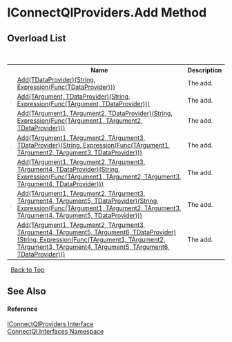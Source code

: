 # IConnectQlProviders.Add Method 
 


## Overload List
&nbsp;<table><tr><th></th><th>Name</th><th>Description</th></tr><tr><td>![Public method](media/pubmethod.gif "Public method")</td><td><a href="M_ConnectQl_Interfaces_IConnectQlProviders_Add__1">Add(TDataProvider)(String, Expression(Func(TDataProvider)))</a></td><td>
The add.</td></tr><tr><td>![Public method](media/pubmethod.gif "Public method")</td><td><a href="M_ConnectQl_Interfaces_IConnectQlProviders_Add__2">Add(TArgument, TDataProvider)(String, Expression(Func(TArgument, TDataProvider)))</a></td><td>
The add.</td></tr><tr><td>![Public method](media/pubmethod.gif "Public method")</td><td><a href="M_ConnectQl_Interfaces_IConnectQlProviders_Add__3">Add(TArgument1, TArgument2, TDataProvider)(String, Expression(Func(TArgument1, TArgument2, TDataProvider)))</a></td><td>
The add.</td></tr><tr><td>![Public method](media/pubmethod.gif "Public method")</td><td><a href="M_ConnectQl_Interfaces_IConnectQlProviders_Add__4">Add(TArgument1, TArgument2, TArgument3, TDataProvider)(String, Expression(Func(TArgument1, TArgument2, TArgument3, TDataProvider)))</a></td><td>
The add.</td></tr><tr><td>![Public method](media/pubmethod.gif "Public method")</td><td><a href="M_ConnectQl_Interfaces_IConnectQlProviders_Add__5">Add(TArgument1, TArgument2, TArgument3, TArgument4, TDataProvider)(String, Expression(Func(TArgument1, TArgument2, TArgument3, TArgument4, TDataProvider)))</a></td><td>
The add.</td></tr><tr><td>![Public method](media/pubmethod.gif "Public method")</td><td><a href="M_ConnectQl_Interfaces_IConnectQlProviders_Add__6">Add(TArgument1, TArgument2, TArgument3, TArgument4, TArgument5, TDataProvider)(String, Expression(Func(TArgument1, TArgument2, TArgument3, TArgument4, TArgument5, TDataProvider)))</a></td><td>
The add.</td></tr><tr><td>![Public method](media/pubmethod.gif "Public method")</td><td><a href="M_ConnectQl_Interfaces_IConnectQlProviders_Add__7">Add(TArgument1, TArgument2, TArgument3, TArgument4, TArgument5, TArgument6, TDataProvider)(String, Expression(Func(TArgument1, TArgument2, TArgument3, TArgument4, TArgument5, TArgument6, TDataProvider)))</a></td><td>
The add.</td></tr></table>&nbsp;
<a href="#iconnectqlproviders.add-method">Back to Top</a>

## See Also


#### Reference
<a href="T_ConnectQl_Interfaces_IConnectQlProviders">IConnectQlProviders Interface</a><br /><a href="N_ConnectQl_Interfaces">ConnectQl.Interfaces Namespace</a><br />